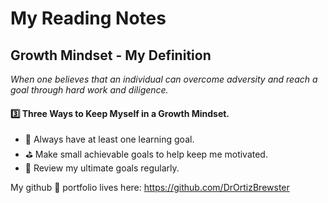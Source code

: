 # My Reading Notes

## Growth Mindset - My Definition

*When one believes that an individual can overcome adversity and reach a goal through hard work and diligence.*

#### 3️⃣ Three Ways to Keep Myself in a Growth Mindset.
* 🥅 Always have at least one learning goal.
* ⛳ Make small achievable goals to help keep me motivated.
* 📙 Review my ultimate goals regularly.

My github 📁 portfolio lives here: https://github.com/DrOrtizBrewster
